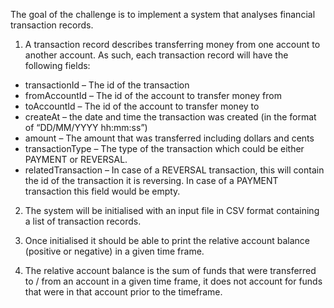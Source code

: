 The goal of the challenge is to implement a system that analyses financial transaction
records.

1. A transaction record describes transferring money from one account to another
account. As such, each transaction record will have the following fields:
* transactionId – The id of the transaction
* fromAccountId – The id of the account to transfer money from
* toAccountId – The id of the account to transfer money to
* createAt – the date and time the transaction was created (in the format of
“DD/MM/YYYY hh:mm:ss”)
* amount – The amount that was transferred including dollars and cents
* transactionType – The type of the transaction which could be either PAYMENT
or REVERSAL.
* relatedTransaction – In case of a REVERSAL transaction, this will contain the
id of the transaction it is reversing. In case of a PAYMENT transaction this field
would be empty.

2. The system will be initialised with an input file in CSV format containing a list of
transaction records.

3. Once initialised it should be able to print the relative account balance (positive or
negative) in a given time frame.

4. The relative account balance is the sum of funds that were transferred to / from an
account in a given time frame, it does not account for funds that were in that account
prior to the timeframe.
